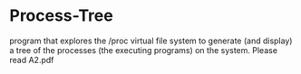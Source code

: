 # Process-Tree
program that explores the /proc virtual file system to generate (and display) a tree of the processes (the executing programs) on the system.
Please read A2.pdf
